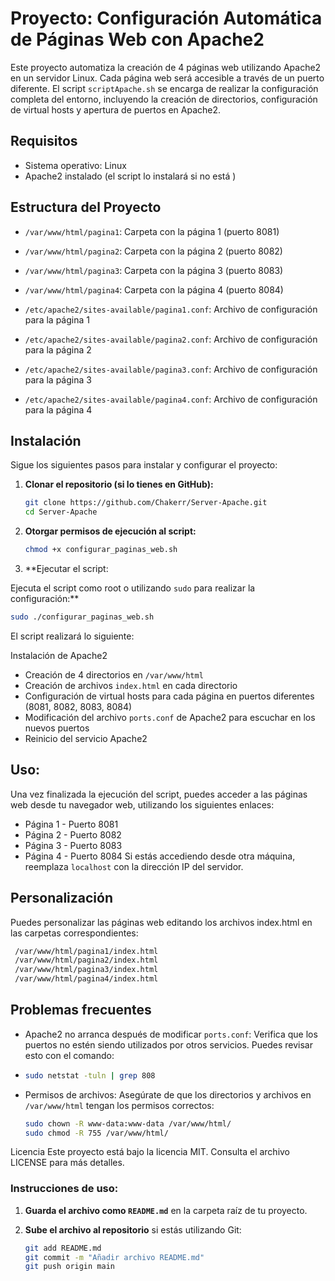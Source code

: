 # Proyecto: Configuración Automática de Páginas Web con Apache2

Este proyecto automatiza la creación de 4 páginas web utilizando Apache2 en un servidor Linux. Cada página web será accesible a través de un puerto diferente. El script `scriptApache.sh` se encarga de realizar la configuración completa del entorno, incluyendo la creación de directorios, configuración de virtual hosts y apertura de puertos en Apache2.

## Requisitos

- Sistema operativo: Linux 
- Apache2 instalado (el script lo instalará si no está )

## Estructura del Proyecto

- `/var/www/html/pagina1`: Carpeta con la página 1 (puerto 8081)
- `/var/www/html/pagina2`: Carpeta con la página 2 (puerto 8082)
- `/var/www/html/pagina3`: Carpeta con la página 3 (puerto 8083)
- `/var/www/html/pagina4`: Carpeta con la página 4 (puerto 8084)
  
- `/etc/apache2/sites-available/pagina1.conf`: Archivo de configuración para la página 1
- `/etc/apache2/sites-available/pagina2.conf`: Archivo de configuración para la página 2
- `/etc/apache2/sites-available/pagina3.conf`: Archivo de configuración para la página 3
- `/etc/apache2/sites-available/pagina4.conf`: Archivo de configuración para la página 4

## Instalación

Sigue los siguientes pasos para instalar y configurar el proyecto:

1. **Clonar el repositorio (si lo tienes en GitHub):**

   ```bash
   git clone https://github.com/Chakerr/Server-Apache.git
   cd Server-Apache
   ```
2. **Otorgar permisos de ejecución al script:**

   ```bash
   chmod +x configurar_paginas_web.sh
   ```
3. **Ejecutar el script:

Ejecuta el script como root o utilizando `sudo` para realizar la configuración:**

   ```bash
   sudo ./configurar_paginas_web.sh
   ```
El script realizará lo siguiente:

Instalación de Apache2
- Creación de 4 directorios en `/var/www/html`
- Creación de archivos `index.html` en cada directorio
- Configuración de virtual hosts para cada página en puertos diferentes (8081, 8082, 8083, 8084)
- Modificación del archivo `ports.conf` de Apache2 para escuchar en los nuevos puertos
- Reinicio del servicio Apache2

## Uso:
Una vez finalizada la ejecución del script, puedes acceder a las páginas web desde tu navegador web, utilizando los siguientes enlaces:
  - Página 1 - Puerto 8081
  - Página 2 - Puerto 8082
  - Página 3 - Puerto 8083
  - Página 4 - Puerto 8084
Si estás accediendo desde otra máquina, reemplaza `localhost` con la dirección IP del servidor.

## Personalización
Puedes personalizar las páginas web editando los archivos index.html en las carpetas correspondientes:

   ```bash
    /var/www/html/pagina1/index.html
    /var/www/html/pagina2/index.html
    /var/www/html/pagina3/index.html
    /var/www/html/pagina4/index.html
   ```

## Problemas frecuentes
- Apache2 no arranca después de modificar `ports.conf`: Verifica que los puertos no estén siendo utilizados por otros servicios. Puedes revisar esto con el comando:
- 
   ```bash
   sudo netstat -tuln | grep 808
   ```
- Permisos de archivos: Asegúrate de que los directorios y archivos en `/var/www/html` tengan los permisos correctos:
   ```bash
   sudo chown -R www-data:www-data /var/www/html/
   sudo chmod -R 755 /var/www/html/
   ```

Licencia
Este proyecto está bajo la licencia MIT. Consulta el archivo LICENSE para más detalles.

### Instrucciones de uso:

1. **Guarda el archivo como `README.md`** en la carpeta raíz de tu proyecto.
2. **Sube el archivo al repositorio** si estás utilizando Git:

   ```bash
   git add README.md
   git commit -m "Añadir archivo README.md"
   git push origin main
   ```
